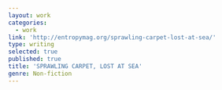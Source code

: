 ```yaml
---
layout: work
categories:
  - work
link: 'http://entropymag.org/sprawling-carpet-lost-at-sea/'
type: writing
selected: true
published: true
title: 'SPRAWLING CARPET, LOST AT SEA'
genre: Non-fiction
---
```

